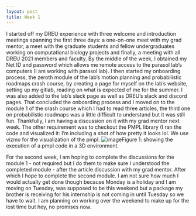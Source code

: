 ```yaml
---
layout: post
title: Week 1
---
```


I started off my DREU experience with three welcome and introduction meetings spanning the first three days: a one-on-one meet with my grad mentor, a meet with the graduate students and fellow undergraduates working on computational biology projects and finally, a meeting with all DREU 2021 members and faculty. By the middle of the week, I obtained my Net ID and password which allows me remote access to the parasol lab’s computers (I am working with parasol lab). I then started my onboarding process, the zeroth module of the lab’s motion planning and probabilistic roadmaps crash course, by creating a page for myself on the lab’s website, setting up my gitlab, reading on what is expected of me for the summer. I was also added to the lab’s slack page as well as DREU’s slack and discord pages. 
That concluded the onboarding process and I moved on to the module 1 of the crash course which I had to read three articles, the third one on probabilistic roadmaps was a little difficult to understand but it was still fun. Thankfully, I am having a discussion on it with my grad mentor next week. The other requirement was to checkout the PMPL library (I ran the code and visualized it: I’m including a shot of how pretty it looks lol. We use vizmo for the visualization of the pmpl:
![image](https://user-images.githubusercontent.com/66149407/121745057-7976d400-cac9-11eb-810e-14f3b1c35fb3.png)Figure 1: showing the execution of a pmpl code in a 3D environment.

For the second week, I am hoping to complete the discussions for the module 1 - not required but I do them to make sure I understood the completed module - after the article discussion with my grad mentor. After which I hope to complete the second module. I am not sure how much I would actually get done though because Monday is a holiday and I am moving on Tuesday, was supposed to be this weekend but a package my brother is receiving for his internship is not coming in until Tuesday so we have to wait. I am planning on working over the weekend to make up for the lost time but hey, no promises now.
